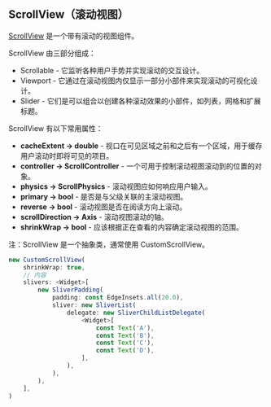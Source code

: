 
## ScrollView（滚动视图）
[ScrollView](https://docs.flutter.io/flutter/widgets/ScrollView-class.html) 是一个带有滚动的视图组件。

ScrollView 由三部分组成：
- Scrollable - 它监听各种用户手势并实现滚动的交互设计。
- Viewport - 它通过在滚动视图内仅显示一部分小部件来实现滚动的可视化设计。
- Slider - 它们是可以组合以创建各种滚动效果的小部件，如列表，网格和扩展标题。



ScrollView 有以下常用属性：
- **cacheExtent → double** - 视口在可见区域之前和之后有一个区域，用于缓存用户滚动时即将可见的项目。
- **controller → ScrollController** - 一个可用于控制滚动视图滚动到的位置的对象。
- **physics → ScrollPhysics** - 滚动视图应如何响应用户输入。
- **primary → bool** - 是否是与父级关联的主滚动视图。
- **reverse → bool** - 滚动视图是否在阅读方向上滚动。
- **scrollDirection → Axis** - 滚动视图滚动的轴。
- **shrinkWrap → bool** - 应该根据正在查看的内容确定滚动视图的范围。

注：ScrollView 是一个抽象类，通常使用 CustomScrollView。

```js
new CustomScrollView(
    shrinkWrap: true,
    // 内容
    slivers: <Widget>[
        new SliverPadding(
            padding: const EdgeInsets.all(20.0),
            sliver: new SliverList(
                delegate: new SliverChildListDelegate(
                    <Widget>[
                        const Text('A'),
                        const Text('B'),
                        const Text('C'),
                        const Text('D'),
                    ],
                ),
            ),
        ),
    ],
)
```
